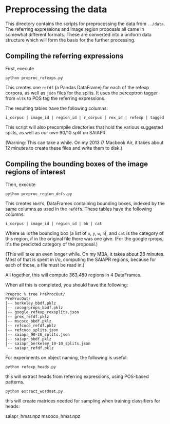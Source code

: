 # Preprocessing the data

This directory contains the scripts for preprocessing the data from `../data`.
The referring expressions and image region proposals all came in somewhat different formats. These are converted into a uniform data structure which will form the basis for the further processing.


## Compiling the referring expressions

First, execute

```
python preproc_refexps.py
```


This creates one `refdf` (a Pandas DataFrame) for each of the refexp corpora, as well as `json` files for the splits. It uses the perceptron tagger from `nltk` to POS tag the referring expressions.

The resulting tables have the following columns:

```
i_corpus | image_id	| region_id | r_corpus | rex_id | refexp | tagged
```

This script will also precompile directories that hold the various suggested splits, as well as our own 90/10 split on SAIAPR.

(Warning: This can take a while. On my 2013 i7 Macbook Air, it takes about 12 minutes to create these files and write them to disk.)


## Compiling the bounding boxes of the image regions of interest

Then, execute

```
python preproc_region_defs.py
```

This creates `bbdf`s, DataFrames containing bounding boxes, indexed by the same columns as used in the `refdf`s. These tables have the following columns:

```
i_corpus | image_id	| region_id | bb | cat
```

Where `bb` is the bounding box (a list of `x`, `y`, `w`, `h`), and `cat` is the category of this region, if in the original file there was one give. (For the google rprops, it's the predicted category of the proposal.)

(This will take an even longer while. On my MBA, it takes about 26 minutes. Most of that is spent in i/o, computing the SAIAPR regions, because for each of those, a file must be read in.)

All together, this will compute 363,489 regions in 4 DataFrames.


When all this is completed, you should have the following:

```
Preproc % tree PreProcOut/
PreProcOut/
|-- berkeley_bbdf.pklz
|-- cocogrprops_bbdf.pklz
|-- google_refexp_rexsplits.json
|-- grex_refdf.pklz
|-- mscoco_bbdf.pklz
|-- refcoco_refdf.pklz
|-- refcoco_splits.json
|-- saiapr_90-10_splits.json
|-- saiapr_bbdf.pklz
|-- saiapr_berkeley_10-10_splits.json
`-- saiapr_refdf.pklz
```


For experiments on object naming, the following is useful:

```
python refexp_heads.py
```

this will extract heads from referring expressions, using POS-based patterns.


```
python extract_wordmat.py
```

this will create matrices needed for sampling when training classifiers for heads:

saiapr_hmat.npz
mscoco_hmat.npz






